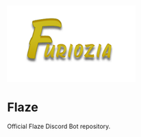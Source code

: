 ![Test Image 1](blob/main/Furiozia_Banner_SANS_FOND_75%.png)
# Flaze
Official Flaze Discord Bot repository.


